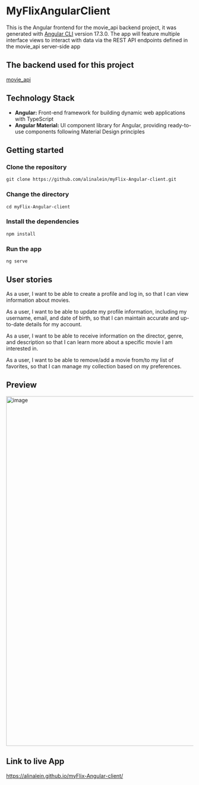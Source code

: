 # MyFlixAngularClient
This is the Angular frontend for the movie_api backend project, it was generated with [Angular CLI](https://github.com/angular/angular-cli) version 17.3.0.
The app will feature multiple interface views to interact with data via the REST API endpoints defined in the movie_api server-side app

## The backend used for this project
[movie_api](https://github.com/alinalein/movie_api)

## Technology Stack 
- **Angular:** Front-end framework for building dynamic web applications with TypeScript
- **Angular Material:** UI component library for Angular, providing ready-to-use components following Material Design principles

## Getting started

### Clone the repository

```
git clone https://github.com/alinalein/myFlix-Angular-client.git
```

### Change the directory

```
cd myFlix-Angular-client
```

### Install the dependencies

```
npm install
```

### Run the app

```
ng serve
```

## User stories

As a user, I want to be able to create a profile and log in, so that I can view information about movies.

As a user, I want to be able to update my profile information, including my username, email, and date of birth, so that I can maintain accurate and up-to-date details for my account.

As a user, I want to be able to receive information on the director, genre, and description so that I can learn more about a specific movie I am interested in.

As a user, I want to be able to remove/add a movie from/to my list of favorites, so that I can manage my collection based on my preferences.

## Preview
<img width="940" alt="image" src="https://github.com/alinalein/myFlix-Angular-client/assets/111589183/d5e7d878-6501-454e-acd8-5d7ed6ce3795">

## Link to live App
 https://alinalein.github.io/myFlix-Angular-client/
